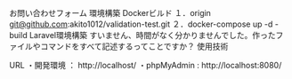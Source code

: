 お問い合わせフォーム
環境構築
Dockerビルド
１．origin  git@github.com:akito1012/validation-test.git
２．docker-compose up -d -build
Laravel環境構築
すいません、時間がなく分かりませんでした。作ったファイルやコマンドをすべて記述するってことですか？
使用技術

URL
・開発環境 ： http://localhost/
・phpMyAdmin : http://localhost:8080/
